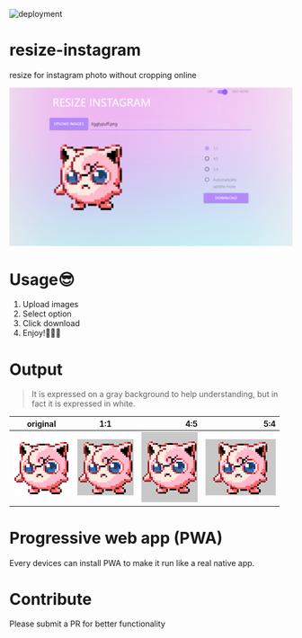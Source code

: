 ![deployment](https://github.com/xncbf/resize-instagram/workflows/deployment%20to%20master/badge.svg)

# resize-instagram
resize for instagram photo without cropping online

[![resize instagram](https://github.com/xncbf/resize-instagram/blob/master/app/static/resize-instagram.png)](https://resiz.io/)

# Usage:sunglasses:

 1. Upload images
 2. Select option
 3. Click download
 4. Enjoy!:clap::clap::clap:

# Output
>  It is expressed on a gray background to help understanding, but in fact it is expressed in white.

| original |      1:1      |  4:5  |  5:4  |
|----------|:-------------:|------:|------:|
| ![origin](https://github.com/xncbf/resize-instagram/blob/master/app/static/origin.png) |  ![origin](https://github.com/xncbf/resize-instagram/blob/master/app/static/1x1.png) | ![origin](https://github.com/xncbf/resize-instagram/blob/master/app/static/4x5.png) | ![origin](https://github.com/xncbf/resize-instagram/blob/master/app/static/5x4.png) |

# Progressive web app (PWA)

Every devices can install PWA to make it run like a real native app.

# Contribute

Please submit a PR for better functionality
